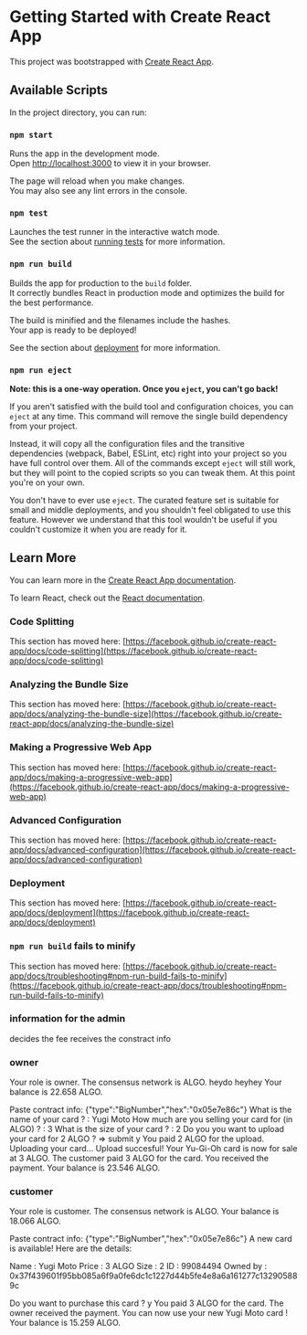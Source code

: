 # Getting Started with Create React App

This project was bootstrapped with [Create React App](https://github.com/facebook/create-react-app).

## Available Scripts

In the project directory, you can run:

### `npm start`

Runs the app in the development mode.\
Open [http://localhost:3000](http://localhost:3000) to view it in your browser.

The page will reload when you make changes.\
You may also see any lint errors in the console.

### `npm test`

Launches the test runner in the interactive watch mode.\
See the section about [running tests](https://facebook.github.io/create-react-app/docs/running-tests) for more information.

### `npm run build`

Builds the app for production to the `build` folder.\
It correctly bundles React in production mode and optimizes the build for the best performance.

The build is minified and the filenames include the hashes.\
Your app is ready to be deployed!

See the section about [deployment](https://facebook.github.io/create-react-app/docs/deployment) for more information.

### `npm run eject`

**Note: this is a one-way operation. Once you `eject`, you can't go back!**

If you aren't satisfied with the build tool and configuration choices, you can `eject` at any time. This command will remove the single build dependency from your project.

Instead, it will copy all the configuration files and the transitive dependencies (webpack, Babel, ESLint, etc) right into your project so you have full control over them. All of the commands except `eject` will still work, but they will point to the copied scripts so you can tweak them. At this point you're on your own.

You don't have to ever use `eject`. The curated feature set is suitable for small and middle deployments, and you shouldn't feel obligated to use this feature. However we understand that this tool wouldn't be useful if you couldn't customize it when you are ready for it.

## Learn More

You can learn more in the [Create React App documentation](https://facebook.github.io/create-react-app/docs/getting-started).

To learn React, check out the [React documentation](https://reactjs.org/).

### Code Splitting

This section has moved here: [https://facebook.github.io/create-react-app/docs/code-splitting](https://facebook.github.io/create-react-app/docs/code-splitting)

### Analyzing the Bundle Size

This section has moved here: [https://facebook.github.io/create-react-app/docs/analyzing-the-bundle-size](https://facebook.github.io/create-react-app/docs/analyzing-the-bundle-size)

### Making a Progressive Web App

This section has moved here: [https://facebook.github.io/create-react-app/docs/making-a-progressive-web-app](https://facebook.github.io/create-react-app/docs/making-a-progressive-web-app)

### Advanced Configuration

This section has moved here: [https://facebook.github.io/create-react-app/docs/advanced-configuration](https://facebook.github.io/create-react-app/docs/advanced-configuration)

### Deployment

This section has moved here: [https://facebook.github.io/create-react-app/docs/deployment](https://facebook.github.io/create-react-app/docs/deployment)

### `npm run build` fails to minify

This section has moved here: [https://facebook.github.io/create-react-app/docs/troubleshooting#npm-run-build-fails-to-minify](https://facebook.github.io/create-react-app/docs/troubleshooting#npm-run-build-fails-to-minify)

### information for the admin

decides the fee
receives the constract info

### owner

Your role is owner.
The consensus network is ALGO.
heydo
heyhey
Your balance is 22.658 ALGO.

Paste contract info:
{"type":"BigNumber","hex":"0x05e7e86c"}
What is the name of your card ? :
Yugi Moto
How much are you selling your card for (in ALGO) ? :
3
What is the size of your card ? :
2
Do you you want to upload your card for 2 ALGO ? => submit
y
You paid 2 ALGO for the upload.
Uploading your card...
Upload succesful!
Your Yu-Gi-Oh card is now for sale at 3 ALGO.
The customer paid 3 ALGO for the card.
You received the payment.
Your balance is 23.546 ALGO.

### customer

Your role is customer.
The consensus network is ALGO.
Your balance is 18.066 ALGO.

Paste contract info:
{"type":"BigNumber","hex":"0x05e7e86c"}
A new card is available! Here are the details:

Name : Yugi Moto
Price : 3 ALGO
Size : 2
ID : 99084494
Owned by : 0x37f439601f95bb085a6f9a0fe6dc1c1227d44b5fe4e8a6a161277c132905889c

Do you want to purchase this card ?
y
You paid 3 ALGO for the card.
The owner received the payment.
You can now use your new Yugi Moto card !
Your balance is 15.259 ALGO.
